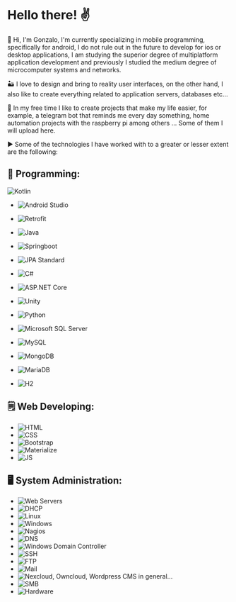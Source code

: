 <!--
**JonsaL3/JonsaL3** is a ✨ _special_ ✨ repository because its `README.md` (this file) appears on your GitHub profile.

Here are some ideas to get you started:

- 🔭 I’m currently working on ...
- 🌱 I’m currently learning ...
- 👯 I’m looking to collaborate on ...
- 🤔 I’m looking for help with ...
- 💬 Ask me about ...
- 📫 How to reach me: ...
- 😄 Pronouns: ...
- ⚡ Fun fact: ...
-->

# Hello there! ✌️

👋 Hi, I'm Gonzalo, I'm currently specializing in mobile programming, specifically for android, I do not rule out in the future to develop for ios or desktop applications, I am studying the superior degree of multiplatform application development and previously I studied the medium degree of microcomputer systems and networks.

🏜️ I love to design and bring to reality user interfaces, on the other hand, I also like to create everything related to application servers, databases etc...

🎡 In my free time I like to create projects that make my life easier, for example, a telegram bot that reminds me every day something, home automation projects with the raspberry pi among others ... Some of them I will upload here.

▶️ Some of the technologies I have worked with to a greater or lesser extent are the following:

## 📝 Programming:

![Kotlin](https://img.shields.io/badge/Android-Kotlin-green)
- ![Android Studio](https://img.shields.io/badge/Android-Android%20Studio-green)
- ![Retrofit](https://img.shields.io/badge/Android-Retrofit-green)

- ![Java](https://img.shields.io/badge/Java-Java%20Language-red)
- ![Springboot](https://img.shields.io/badge/Java-Springboot-red)
- ![JPA Standard](https://img.shields.io/badge/Java-JPA-red)

- ![C#](https://img.shields.io/badge/C%23%0A-C%23%0A%20Language-blue)
- ![ASP.NET Core](https://img.shields.io/badge/C%23%0A-ASP.NET%20Core-blue)
- ![Unity](https://img.shields.io/badge/C%23%0A-Unity-blue)

- ![Python](https://img.shields.io/badge/Python-Python%20Language-yellow)

- ![Microsoft SQL Server](https://img.shields.io/badge/Databases-Microsoft%20SQL%20Server-orange)
- ![MySQL](https://img.shields.io/badge/Databases-MySQL-orange)
- ![MongoDB](https://img.shields.io/badge/Databases-MongoDB-orange)
- ![MariaDB](https://img.shields.io/badge/Databases-MariaDB-orange)
- ![H2](https://img.shields.io/badge/Databases-H2-orange)

## 🗒️ Web Developing:

- ![HTML](https://img.shields.io/badge/Web-HTML-pink)
- ![CSS](https://img.shields.io/badge/Web-CSS-pink)
- ![Bootstrap](https://img.shields.io/badge/Web-Bootstrap-pink)
- ![Materialize](https://img.shields.io/badge/Web-Materialize-pink)
- ![JS](https://img.shields.io/badge/Web-JS-pink)

## 🖥️ System Administration:

- ![Web Servers](https://img.shields.io/badge/Systems-Web%20Servers-purple)
- ![DHCP](https://img.shields.io/badge/Systems-DHCP-purple)
- ![Linux](https://img.shields.io/badge/Systems-Linux-purple)
- ![Windows](https://img.shields.io/badge/Systems-Windows-purple)
- ![Nagios](https://img.shields.io/badge/Systems-Nagios-purple)
- ![DNS](https://img.shields.io/badge/Systems-DNS-purple)
- ![Windows Domain Controller](https://img.shields.io/badge/Systems-Windows%20Domain%20Controller-purple)
- ![SSH](https://img.shields.io/badge/Systems-SSH-purple)
- ![FTP](https://img.shields.io/badge/Systems-FTP-purple)
- ![Mail](https://img.shields.io/badge/Systems-Mail-purple)
- ![Nexcloud, Owncloud, Wordpress CMS in general...](https://img.shields.io/badge/Systems-CMS-purple)
- ![SMB](https://img.shields.io/badge/Systems-SMB-purple)
- ![Hardware](https://img.shields.io/badge/Systems-Hardware-purple)


